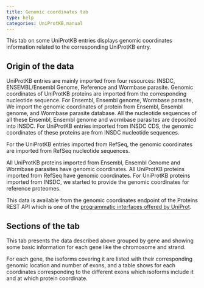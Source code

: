 ```yaml
---
title: Genomic coordinates tab
type: help
categories: UniProtKB,manual
---
```

This tab on some UniProtKB entries displays genomic coordinates information related to the corresponding UniProtKB entry.

## Origin of the data
UniProtKB entries are mainly imported from four resources: INSDC, ENSEMBL/Ensembl Genome, Reference and Wormbase parasite. Genomic coordinates of UniProtKB proteins are imported from the corresponding nucleotide sequence. For Ensembl, Ensembl genome, Wormbase parasite, We import the genomic coordinates of protein  from Ensembl, Ensembl genome, and Wormbase parasite database. All the nucleotide sequences of all these Ensembl, Ensembl genome and wormbase parasites are deposited into INSDC. For UniProtKB entries imported from INSDC CDS, the genomic coordinates of these proteins are from INSDC nucleotide sequences. 

For the UniProtKB entries imported from RefSeq, the genomic coordinates are imported from RefSeq nucleotide sequences.

All UniProtKB proteins imported from Ensembl, Ensembl Genome and Wormbase parasites have genomic coordinates. All UniProtKB proteins imported from RefSeq have genomic coordinates. For UniProtKB proteins imported from INSDC, we started to provide the genomic coordinates for reference proteomes.

This data is available from the genomic coordinates endpoint of the Proteins REST API which is one of the [programmatic interfaces offered by UniProt](https://www.uniprot.org/help/programmatic_access).

## Sections of the tab
This tab presents the data described above grouped by gene and showing some basic information for each gene like the chromosome and strand.

For each gene, the isoforms covering it are listed with their corresponding genomic location and number of exons, and a table shows for each coordinates corresponding to the different exons which isoforms include it and at which protein coordinate.